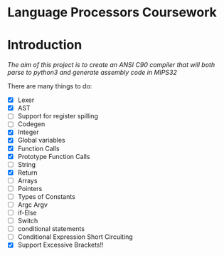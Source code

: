 Language Processors Coursework
==============================

Introduction
============

_The aim of this project is to create an ANSI C90 compiler that will both parse to python3 and generate assembly code in MIPS32_

There are many things to do:
- [x] Lexer
- [x] AST
- [ ] Support for register spilling
- [ ] Codegen
- [x] Integer
- [x] Global variables
- [x] Function Calls
- [x] Prototype Function Calls
- [ ] String
- [x] Return
- [ ] Arrays
- [ ] Pointers
- [ ] Types of Constants
- [ ] Argc Argv
- [ ] if-Else
- [ ] Switch
- [ ] conditional statements
- [ ] Conditional Expression Short Circuiting
- [x] Support Excessive Brackets!!
